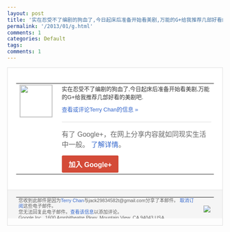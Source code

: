 ```yaml
---
layout: post
title: '实在忍受不了编剧的狗血了,今日起床后准备开始看美剧,万能的G+给我推荐几部好看的美剧...'
permalink: '/2013/01/g.html'
comments: 1
categories: Default
tags: 
comments: 1
---
```

<!-- X-Notifications: 1:8ca97d9fd0000000 -->

<div style="border:solid 1px #dfdfdf;color:#686868;font:13px Arial"><div style="background-color:#fff;padding:20px;"><table cellpadding="0" cellspacing="0"><tr><td style="padding-right:15px;vertical-align:top"><a href="https://plus.google.com/_/notifications/emlink?emr=14900066512970582018&amp;emid=CLDD4rytz7QCFUp_TAodtDUAAA&amp;path=%2F108643996575278738906&amp;dt=1357324951792&amp;uob=8"><img height="75" src="https://lh3.googleusercontent.com/-KKRGTyJ5Bl0/AAAAAAAAAAI/AAAAAAAAtnY/R4QEWIp3Ur0/s75-c-k-a/photo.jpg" style="border:solid 1px #cccccc;" width="75"/></a></td><td style="width:578px;color:#333;font:13px Arial;vertical-align:top"><div style="padding-bottom:10px">实在忍受不了编剧的狗血了,今日起床后准备<wbr/>开始看美剧,万能的G+给我推荐几部好看的<wbr/>美剧吧.</div><a href="https://plus.google.com/_/notifications/emlink?emr=14900066512970582018&amp;emid=CLDD4rytz7QCFUp_TAodtDUAAA&amp;path=%2F108643996575278738906%2Fposts%2FJ9Lk7GLJYyy%3Fgpinv%3DAMIXal_CNzzAu9YJFE2W4VN-ww7BkbsOV6JO9M_hUakOwlt5eXxyhX_pHMCSqqxmhRlk35HsBqW4hsT0V2p2Gtc4Zjm_Uld1XLMa2quMznm5cu20HYO1EOw&amp;dt=1357324951792&amp;uob=8" style="color:#3366CC;text-decoration:none">查看或评论Terry Chan的信息 »</a><div style="margin-top:20px;border-top:solid 1px #dfdfdf"><div style="padding:15px 0;color:#686868;font:16px Arial">有了 Google+，在网上分享内容就如同现实生活中一般。 <a href="http://www.google.com/+/learnmore/" style="color:#3366CC;text-decoration:none">了解详情</a>。</div><a href="https://plus.google.com/_/notifications/emlink?emr=14900066512970582018&amp;emid=CLDD4rytz7QCFUp_TAodtDUAAA&amp;path=%2F%3Fgpinv%3DAMIXal_CNzzAu9YJFE2W4VN-ww7BkbsOV6JO9M_hUakOwlt5eXxyhX_pHMCSqqxmhRlk35HsBqW4hsT0V2p2Gtc4Zjm_Uld1XLMa2quMznm5cu20HYO1EOw&amp;dt=1357324951792&amp;uob=8" style="display:inline-block;padding:7px 15px;background-color:#d44b38; color:#fff;font-size:16px; font-weight:bold;border-radius:2px;-webkit-border-radius:2px; -moz-border-radius:2px;border:solid 1px #c43b28; white-space:nowrap;text-decoration:none">加入 Google+</a></div></td></tr></table></div><div style="border-top:solid 1px #dfdfdf;padding:0 20px; background-color:#f5f5f5"><table cellpadding="0" cellspacing="0" style="height:50px"><tbody><tr><td style="vertical-align:middle;width:100%; color:#636363;font:11px Arial; line-height:120%">您收到此邮件是因为<a href="https://plus.google.com/_/notifications/emlink?emr=14900066512970582018&amp;emid=CLDD4rytz7QCFUp_TAodtDUAAA&amp;path=%2F108643996575278738906%3Fgpinv%3DAMIXal_CNzzAu9YJFE2W4VN-ww7BkbsOV6JO9M_hUakOwlt5eXxyhX_pHMCSqqxmhRlk35HsBqW4hsT0V2p2Gtc4Zjm_Uld1XLMa2quMznm5cu20HYO1EOw&amp;dt=1357324951792&amp;uob=8" style="color:#3366CC;text-decoration:none">Terry Chan</a>与jack29834582t@gmail.com分享了本邮件。 <a href="https://plus.google.com/_/notifications/emlink?emr=14900066512970582018&amp;emid=CLDD4rytz7QCFUp_TAodtDUAAA&amp;path=%2F_%2Fnonplus%2Femailsettings%3Fgpinv%3DAMIXal_CNzzAu9YJFE2W4VN-ww7BkbsOV6JO9M_hUakOwlt5eXxyhX_pHMCSqqxmhRlk35HsBqW4hsT0V2p2Gtc4Zjm_Uld1XLMa2quMznm5cu20HYO1EOw%26est%3DADH5u8X5J6OECzbrhDZHC7e5wHaBNGXTlbmmgrBOnIai8hTmuAH6gP4FNr17NlEanQHf6K-qmf8dRHpoljx9Aw5lyO9hxhsz-ka17hIs9ghUvatjERplDrVGEgWGDkSJf3Sgrxn2Zvm1A8lvDAo4tOAmeOISMFmghg&amp;dt=1357324951792&amp;uob=8" style="color:#3366CC;text-decoration:none">取消订阅</a>这些电子邮件。<br/>您无法回复此电子邮件。<a href="https://plus.google.com/_/notifications/emlink?emr=14900066512970582018&amp;emid=CLDD4rytz7QCFUp_TAodtDUAAA&amp;path=%2F108643996575278738906%2Fposts%2FJ9Lk7GLJYyy%3Fgpinv%3DAMIXal_CNzzAu9YJFE2W4VN-ww7BkbsOV6JO9M_hUakOwlt5eXxyhX_pHMCSqqxmhRlk35HsBqW4hsT0V2p2Gtc4Zjm_Uld1XLMa2quMznm5cu20HYO1EOw&amp;dt=1357324951792&amp;uob=8" style="color:#3366CC;text-decoration:none">查看该信息</a>以添加评论。<br/>Google Inc., 1600 Amphitheatre Pkwy, Mountain View, CA 94043 USA<br/></td><td><img src="https://ssl.gstatic.com/s2/oz/images/notifications/logo/google-plus-6617a72bb36cc548861652780c9e6ff1.png"/></td></tr></tbody></table></div></div>